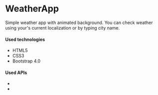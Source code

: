 <h1>WeatherApp</h1>

<p>Simple weather app with animated background. You can check weather using your's current localization or by typing city name.</p>

<h4>Used technologies</h4>
<ul>
  <li>HTML5</li>
  <li>CSS3</li>
  <li>Bootstrap 4.0</li>
</ul>

<h4>Used APIs</h4>
<ul>
  <li></li>
  <li></li>
</ul>

